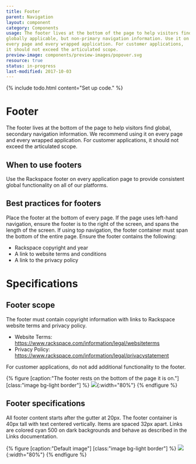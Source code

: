 ```yaml
---
title: Footer
parent: Navigation
layout: component
category: Components
usage: The footer lives at the bottom of the page to help visitors find
globally applicable, but non-primary navigation information. Use it on
every page and every wrapped application. For customer applications,
it should not exceed the articulated scope.
preview-image: components/preview-images/popover.svg
resource: true
status: in-progress
last-modified: 2017-10-03
---
```


{% include todo.html content="Set up code." %}

# Footer

The footer lives at the bottom of the page to help visitors find global, 
secondary navigation information. We recommend using it on every page
and every wrapped application. For customer applications, it should
not exceed the articulated scope.

## When to use footers

Use the Rackspace footer on every application page to provide consistent
global functionality on all of our platforms.

## Best practices for footers

Place the footer at the bottom of every page. If the page uses left-hand
navigation, ensure the footer is to the right of the screen, and spans the
length of the screen. If using top navigation, the footer container must span
the bottom of the entire page. Ensure the footer contains the following:

* Rackspace copyright and year
* A link to website terms and conditions
* A link to the privacy policy

# Specifications

## Footer scope

The footer must contain copyright information with links to Rackspace
website terms and privacy policy.

* Website Terms: https://www.rackspace.com/information/legal/websiteterms
* Privacy Policy: https://www.rackspace.com/information/legal/privacystatement

For customer applications, do not add additional functionality to the footer.

{% figure [caption:"The footer rests on the bottom of the page it is on."] [class:"image bg-light border"] %}
  ![]({{site.url}}/assets/images/components/content-areas/footer/footer-scope.svg){:width="80%"}
{% endfigure %}

## Footer specifications

All footer content starts after the gutter at 20px. The footer container is
40px tall with text centered vertically. Items are spaced 32px apart.
Links are colored cyan 500 on dark backgrounds and behave as described in
the Links documentation.

{% figure [caption:"Default image"] [class:"image bg-light border"] %}
 ![]({{site.url}}/assets/images/components/content-areas/footer/footer-spec.svg){:width="80%"}
{% endfigure %}

